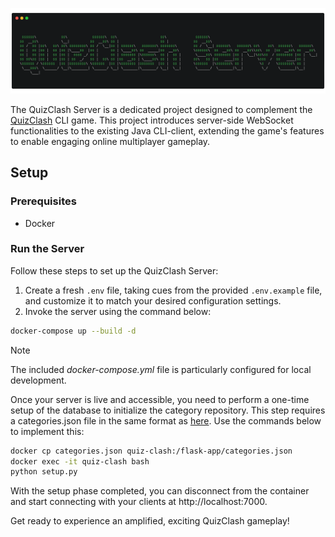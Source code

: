 ![quiz-clash-server-logo](docs/quiz-clash-server.png)

The QuizClash Server is a dedicated project designed to complement the 
[QuizClash](https://github.com/4KevR/quiz-clash/tree/main) CLI game. This project introduces server-side WebSocket 
functionalities to the existing Java CLI-client, extending the game's features to enable engaging online multiplayer
gameplay.

## Setup

### Prerequisites

- Docker

### Run the Server

Follow these steps to set up the QuizClash Server:

1. Create a fresh `.env` file, taking cues from the provided `.env.example` file, and customize it to match your 
   desired configuration settings.
2. Invoke the server using the command below:

```bash
docker-compose up --build -d
```

> [!NOTE]
> The included *docker-compose.yml* file is particularly configured for local development.

Once your server is live and accessible, you need to perform a one-time setup of the database to initialize the 
category repository. This step requires a categories.json file in the same format as 
[here](https://github.com/4KevR/quiz-clash/blob/main/plugin-database/src/main/resources/categories.json). 
Use the commands below to implement this:

```bash
docker cp categories.json quiz-clash:/flask-app/categories.json
docker exec -it quiz-clash bash
python setup.py
```

With the setup phase completed, you can disconnect from the container and start connecting with your clients 
at http://localhost:7000.

Get ready to experience an amplified, exciting QuizClash gameplay!
